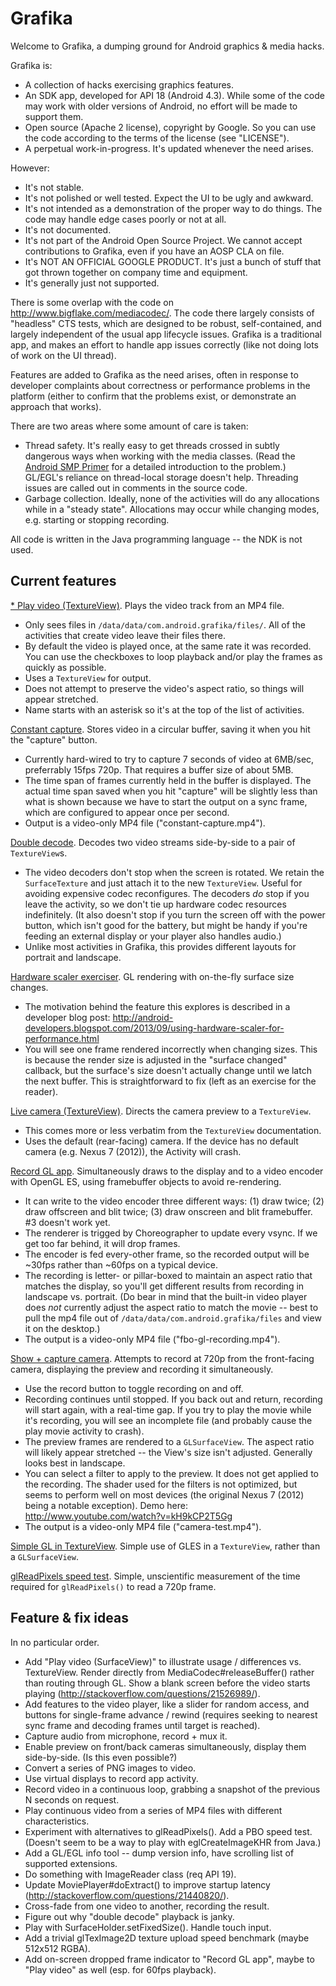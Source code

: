 Grafika
=======

Welcome to Grafika, a dumping ground for Android graphics & media hacks.

Grafika is:
- A collection of hacks exercising graphics features.
- An SDK app, developed for API 18 (Android 4.3).  While some of the code
  may work with older versions of Android, no effort will be made to
  support them.
- Open source (Apache 2 license), copyright by Google.  So you can use the
  code according to the terms of the license (see "LICENSE").
- A perpetual work-in-progress.  It's updated whenever the need arises.

However:
- It's not stable.
- It's not polished or well tested.  Expect the UI to be ugly and awkward.
- It's not intended as a demonstration of the proper way to do things.
  The code may handle edge cases poorly or not at all.
- It's not documented.
- It's not part of the Android Open Source Project.  We cannot accept
  contributions to Grafika, even if you have an AOSP CLA on file.
- It's NOT AN OFFICIAL GOOGLE PRODUCT.  It's just a bunch of stuff that
  got thrown together on company time and equipment.
- It's generally just not supported.

There is some overlap with the code on http://www.bigflake.com/mediacodec/.  The code there largely consists of "headless" CTS tests, which are designed to be robust, self-contained, and largely independent of the usual app lifecycle issues.  Grafika is a traditional app, and makes an effort to handle app issues correctly (like not doing lots of work on the UI thread).

Features are added to Grafika as the need arises, often in response to developer complaints about correctness or performance problems in the platform (either to confirm that the problems exist, or demonstrate an approach that works).

There are two areas where some amount of care is taken:
- Thread safety.  It's really easy to get threads crossed in subtly dangerous ways when
  working with the media classes.  (Read the
  [Android SMP Primer](http://developer.android.com/training/articles/smp.html)
  for a detailed introduction to the problem.)  GL/EGL's reliance on thread-local storage
  doesn't help.  Threading issues are called out in comments in the source code.
- Garbage collection.  Ideally, none of the activities will do any allocations while
  in a "steady state".  Allocations may occur while changing modes, e.g. starting or
  stopping recording.

All code is written in the Java programming language -- the NDK is not used.


Current features
----------------

[* Play video (TextureView)](src/com/android/grafika/PlayMovieActivity.java).  Plays the video track from an MP4 file.
- Only sees files in `/data/data/com.android.grafika/files/`.  All of the activities that
  create video leave their files there.
- By default the video is played once, at the same rate it was recorded.  You can use the
  checkboxes to loop playback and/or play the frames as quickly as possible.
- Uses a `TextureView` for output.
- Does not attempt to preserve the video's aspect ratio, so things will appear stretched.
- Name starts with an asterisk so it's at the top of the list of activities.

[Constant capture](src/com/android/grafika/ConstantCaptureActivity.java).  Stores video in a circular buffer, saving it when you hit the "capture" button.
- Currently hard-wired to try to capture 7 seconds of video at 6MB/sec, preferrably 15fps 720p.
  That requires a buffer size of about 5MB.
- The time span of frames currently held in the buffer is displayed.  The actual
  time span saved when you hit "capture" will be slightly less than what is shown because
  we have to start the output on a sync frame, which are configured to appear once per second.
- Output is a video-only MP4 file ("constant-capture.mp4").

[Double decode](src/com/android/grafika/DoubleDecodeActivity.java).  Decodes two video streams side-by-side to a pair of `TextureView`s.
- The video decoders don't stop when the screen is rotated.  We retain the `SurfaceTexture`
  and just attach it to the new `TextureView`.  Useful for avoiding expensive codec reconfigures.
  The decoders *do* stop if you leave the activity, so we don't tie up hardware codec
  resources indefinitely.  (It also doesn't stop if you turn the screen off with the power
  button, which isn't good for the battery, but might be handy if you're feeding an external
  display or your player also handles audio.)
- Unlike most activities in Grafika, this provides different layouts for portrait and landscape.

[Hardware scaler exerciser](src/com/android/grafika/HardwareScalerActivity.java).  GL rendering with on-the-fly surface size changes.
- The motivation behind the feature this explores is described in a developer blog post:
  http://android-developers.blogspot.com/2013/09/using-hardware-scaler-for-performance.html
- You will see one frame rendered incorrectly when changing sizes.  This is because the
  render size is adjusted in the "surface changed" callback, but the surface's size doesn't
  actually change until we latch the next buffer.  This is straightforward to fix (left as
  an exercise for the reader).

[Live camera (TextureView)](src/com/android/grafika/LiveCameraActivity.java).  Directs the camera preview to a `TextureView`.
- This comes more or less verbatim from the `TextureView` documentation.
- Uses the default (rear-facing) camera.  If the device has no default camera (e.g.
  Nexus 7 (2012)), the Activity will crash.

[Record GL app](src/com/android/grafika/RecordFBOActivity.java).  Simultaneously draws to the display and to a video encoder with OpenGL ES, using framebuffer objects to avoid re-rendering.
- It can write to the video encoder three different ways: (1) draw twice; (2) draw offscreen and
  blit twice; (3) draw onscreen and blit framebuffer.  #3 doesn't work yet.
- The renderer is trigged by Choreographer to update every vsync.  If we get too far behind,
  it will drop frames.
- The encoder is fed every-other frame, so the recorded output will be ~30fps rather than ~60fps
  on a typical device.
- The recording is letter- or pillar-boxed to maintain an aspect ratio that matches the
  display, so you'll get different results from recording in landscape vs. portrait.  (Do
  bear in mind that the built-in video player does *not* currently adjust the aspect ratio
  to match the movie -- best to pull the mp4 file out of `/data/data/com.android.grafika/files`
  and view it on the desktop.)
- The output is a video-only MP4 file ("fbo-gl-recording.mp4").

[Show + capture camera](src/com/android/grafika/CameraCaptureActivity.java).  Attempts to record at 720p from the front-facing camera, displaying the preview and recording it simultaneously.
- Use the record button to toggle recording on and off.
- Recording continues until stopped.  If you back out and return, recording will start again,
  with a real-time gap.  If you try to play the movie while it's recording, you will see
  an incomplete file (and probably cause the play movie activity to crash).
- The preview frames are rendered to a `GLSurfaceView`.  The aspect ratio will likely appear
  stretched -- the View's size isn't adjusted.  Generally looks best in landscape.
- You can select a filter to apply to the preview.  It does not get applied to the recording.
  The shader used for the filters is not optimized, but seems to perform well on most devices
  (the original Nexus 7 (2012) being a notable exception).  Demo
  here: http://www.youtube.com/watch?v=kH9kCP2T5Gg
- The output is a video-only MP4 file ("camera-test.mp4").

[Simple GL in TextureView](src/com/android/grafika/TextureViewGLActivity.java).  Simple use of GLES in a `TextureView`, rather than a `GLSurfaceView`.

[glReadPixels speed test](src/com/android/grafika/ReadPixelsActivity.java).  Simple, unscientific measurement of the time required for `glReadPixels()` to read a 720p frame.


Feature & fix ideas
-------------------

In no particular order.

- Add "Play video (SurfaceView)" to illustrate usage / differences vs. TextureView.  Render
  directly from MediaCodec#releaseBuffer() rather than routing through GL.  Show a blank
  screen before the video starts playing (http://stackoverflow.com/questions/21526989/).
- Add features to the video player, like a slider for random access, and buttons for
  single-frame advance / rewind (requires seeking to nearest sync frame and decoding frames
  until target is reached).
- Capture audio from microphone, record + mux it.
- Enable preview on front/back cameras simultaneously, display them side-by-side.  (Is
  this even possible?)
- Convert a series of PNG images to video.
- Use virtual displays to record app activity.
- Record video in a continuous loop, grabbing a snapshot of the previous N seconds on request.
- Play continuous video from a series of MP4 files with different characteristics.
- Experiment with alternatives to glReadPixels().  Add a PBO speed test.  (Doesn't seem
  to be a way to play with eglCreateImageKHR from Java.)
- Add a GL/EGL info tool -- dump version info, have scrolling list of supported extensions.
- Do something with ImageReader class (req API 19).
- Update MoviePlayer#doExtract() to improve startup latency
  (http://stackoverflow.com/questions/21440820/).
- Cross-fade from one video to another, recording the result.
- Figure out why "double decode" playback is janky.
- Play with SurfaceHolder.setFixedSize().  Handle touch input.
- Add a trivial glTexImage2D texture upload speed benchmark (maybe 512x512 RGBA).
- Add on-screen dropped frame indicator to "Record GL app", maybe to "Play video" as well
  (esp. for 60fps playback).

